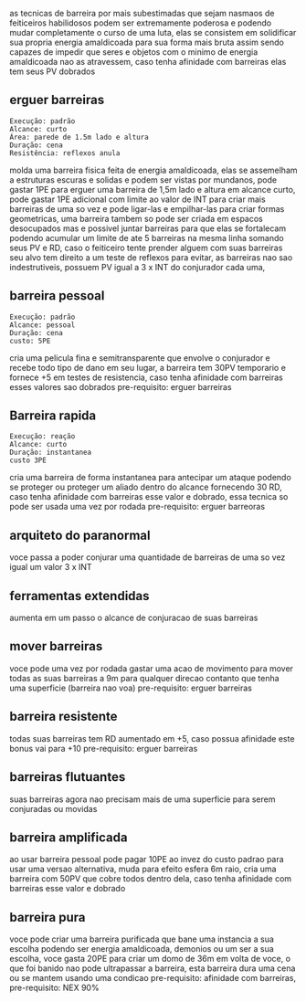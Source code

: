 as tecnicas de barreira por mais subestimadas que sejam nasmaos de feiticeiros habilidosos podem ser extremamente poderosa e podendo mudar completamente o curso de uma luta, elas se consistem em solidificar sua propria energia amaldicoada para sua forma mais bruta assim sendo capazes de impedir que seres e objetos com o minimo de energia amaldicoada nao as atravessem, caso tenha afinidade com barreiras elas tem seus PV dobrados

## erguer barreiras

    Execução: padrão
    Alcance: curto
    Área: parede de 1.5m lado e altura
    Duração: cena
    Resistência: reflexos anula

molda uma barreira fisica feita de energia amaldicoada, elas se assemelham a estruturas escuras e solidas e podem ser vistas por mundanos, pode gastar 1PE para erguer uma barreira de 1,5m lado e altura em alcance curto, pode gastar 1PE adicional com limite ao valor de INT para criar mais barreiras de uma so vez e pode ligar-las e empilhar-las para criar formas geometricas, uma barreira tambem so pode ser criada em espacos desocupados mas e possivel juntar barreiras para que elas se fortalecam podendo acumular um limite de ate 5 barreiras na mesma linha somando seus PV e RD, caso o feiticeiro tente prender alguem com suas barreiras seu alvo tem direito a um teste de reflexos para evitar, as barreiras nao sao indestrutiveis, possuem PV igual a 3 x INT do conjurador cada uma,

## barreira pessoal

    Execução: padrão
    Alcance: pessoal
    Duração: cena
    custo: 5PE

cria uma pelicula fina e semitransparente que envolve o conjurador e recebe todo tipo de dano em seu lugar, a barreira tem 30PV temporario e fornece +5 em testes de resistencia, caso tenha afinidade com barreiras esses valores sao dobrados
pre-requisito: erguer barreiras

## Barreira rapida

    Execução: reação
    Alcance: curto
    Duração: instantanea
    custo 3PE

cria uma barreira de forma instantanea para antecipar um ataque podendo se proteger ou proteger um aliado dentro do alcance fornecendo 30 RD, caso tenha afinidade com barreiras esse valor e dobrado, essa tecnica so pode ser usada uma vez por rodada
pre-requisito: erguer barreoras

## arquiteto do paranormal

voce passa a poder conjurar uma quantidade de barreiras de uma so vez igual um valor 3 x INT

## ferramentas extendidas

aumenta em um passo o alcance de conjuracao de suas barreiras

## mover barreiras

voce pode uma vez por rodada gastar uma acao de movimento para mover todas as suas barreiras a 9m para qualquer direcao contanto que tenha uma superficie (barreira nao voa)
pre-requisito: erguer barreiras

## barreira resistente

todas suas barreiras tem RD aumentado em +5, caso possua afinidade este bonus vai para +10 pre-requisito: erguer barreiras

## barreiras flutuantes

suas barreiras agora nao precisam mais de uma superficie para serem conjuradas ou movidas

## barreira amplificada

ao usar barreira pessoal pode pagar 10PE ao invez do custo padrao para usar uma versao alternativa, muda para efeito esfera 6m raio, cria uma barreira com 50PV que cobre todos dentro dela, caso tenha afinidade com barreiras esse valor e dobrado

## barreira pura

voce pode criar uma barreira purificada que bane uma instancia a sua escolha podendo ser energia amaldicoada, demonios ou um ser a sua escolha, voce gasta 20PE para criar um domo de 36m em volta de voce, o que foi banido nao pode ultrapassar a barreira, esta barreira dura uma cena ou se mantem usando uma condicao
pre-requisito: afinidade com barreiras, pre-requisito: NEX 90%
